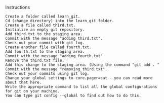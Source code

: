 Instructions

    Create a folder called learn_git.
    Cd (change directory) into the learn_git folder.
    Create a file called third.txt.
    Initialize an empty git repository.
    Add third.txt to the staging area.
    Commit with the message "adding third.txt".
    Check out your commit with git log.
    Create another file called fourth.txt.
    Add fourth.txt to the staging area.
    Commit with the message "adding fourth.txt"
    Remove the third.txt file.
    Add this change to the staging area. (Using the command "git add . "
    Commit with the message "removing third.txt".
    Check out your commits using git log.
    Change your global settings to core.pager=cat - you can read more about that here.
    Write the appropriate command to list all the global configurations for git on your machine.
    You can type git config --global to find out how to do this.